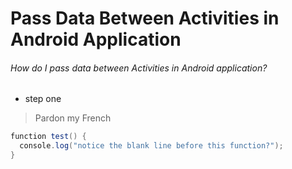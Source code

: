 # Pass Data Between Activities in Android Application

###### How do I pass data between Activities in Android application?

- step one

> Pardon my French



```java
function test() {
  console.log("notice the blank line before this function?");
}
```

